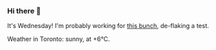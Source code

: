 ### Hi there :wave:

It's Wednesday! I'm probably working for [this bunch](https://github.com/kohofinancial), de-flaking a test.

Weather in Toronto: sunny, at +6°C.
